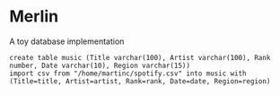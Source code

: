 # Merlin

A toy database implementation


```
create table music (Title varchar(100), Artist varchar(100), Rank number, Date varchar(10), Region varchar(15))
import csv from "/home/martinc/spotify.csv" into music with (Title=title, Artist=artist, Rank=rank, Date=date, Region=region)

```